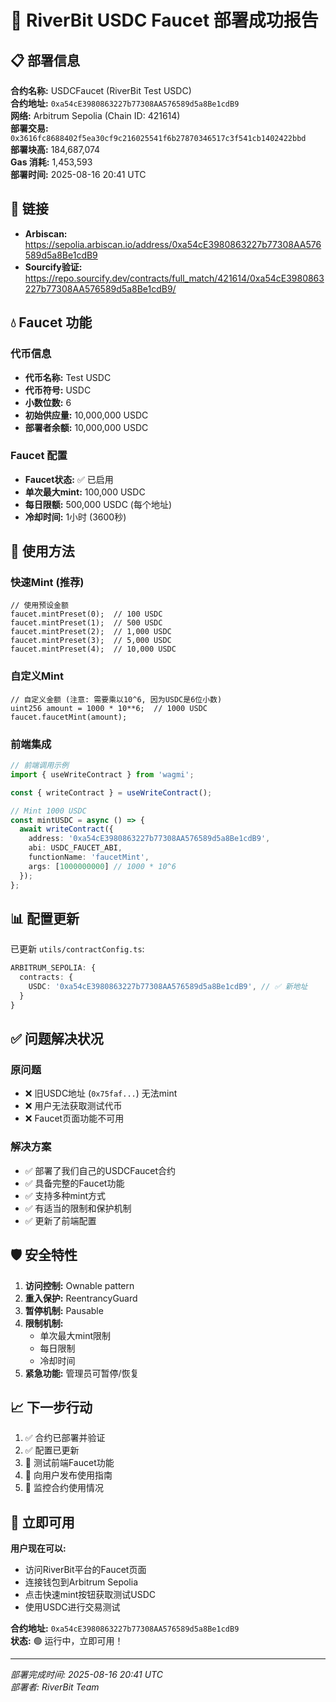 # 🎉 RiverBit USDC Faucet 部署成功报告

## 📋 部署信息

**合约名称:** USDCFaucet (RiverBit Test USDC)  
**合约地址:** `0xa54cE3980863227b77308AA576589d5a8Be1cdB9`  
**网络:** Arbitrum Sepolia (Chain ID: 421614)  
**部署交易:** `0x3616fc8688402f5ea30cf9c216025541f6b27870346517c3f541cb1402422bbd`  
**部署块高:** 184,687,074  
**Gas 消耗:** 1,453,593  
**部署时间:** 2025-08-16 20:41 UTC  

## 🔗 链接

- **Arbiscan:** https://sepolia.arbiscan.io/address/0xa54cE3980863227b77308AA576589d5a8Be1cdB9
- **Sourcify验证:** https://repo.sourcify.dev/contracts/full_match/421614/0xa54cE3980863227b77308AA576589d5a8Be1cdB9/

## 💧 Faucet 功能

### 代币信息
- **代币名称:** Test USDC
- **代币符号:** USDC  
- **小数位数:** 6
- **初始供应量:** 10,000,000 USDC
- **部署者余额:** 10,000,000 USDC

### Faucet 配置
- **Faucet状态:** ✅ 已启用
- **单次最大mint:** 100,000 USDC
- **每日限额:** 500,000 USDC (每个地址)
- **冷却时间:** 1小时 (3600秒)

## 🔧 使用方法

### 快速Mint (推荐)
```solidity
// 使用预设金额
faucet.mintPreset(0);  // 100 USDC
faucet.mintPreset(1);  // 500 USDC
faucet.mintPreset(2);  // 1,000 USDC
faucet.mintPreset(3);  // 5,000 USDC
faucet.mintPreset(4);  // 10,000 USDC
```

### 自定义Mint
```solidity
// 自定义金额 (注意: 需要乘以10^6, 因为USDC是6位小数)
uint256 amount = 1000 * 10**6;  // 1000 USDC
faucet.faucetMint(amount);
```

### 前端集成
```typescript
// 前端调用示例
import { useWriteContract } from 'wagmi';

const { writeContract } = useWriteContract();

// Mint 1000 USDC
const mintUSDC = async () => {
  await writeContract({
    address: '0xa54cE3980863227b77308AA576589d5a8Be1cdB9',
    abi: USDC_FAUCET_ABI,
    functionName: 'faucetMint',
    args: [1000000000] // 1000 * 10^6
  });
};
```

## 📊 配置更新

已更新 `utils/contractConfig.ts`:
```typescript
ARBITRUM_SEPOLIA: {
  contracts: {
    USDC: '0xa54cE3980863227b77308AA576589d5a8Be1cdB9', // ✅ 新地址
  }
}
```

## ✅ 问题解决状况

### 原问题
- ❌ 旧USDC地址 (`0x75faf...`) 无法mint
- ❌ 用户无法获取测试代币
- ❌ Faucet页面功能不可用

### 解决方案
- ✅ 部署了我们自己的USDCFaucet合约
- ✅ 具备完整的Faucet功能
- ✅ 支持多种mint方式
- ✅ 有适当的限制和保护机制
- ✅ 更新了前端配置

## 🛡️ 安全特性

1. **访问控制:** Ownable pattern
2. **重入保护:** ReentrancyGuard
3. **暂停机制:** Pausable
4. **限制机制:**
   - 单次最大mint限制
   - 每日限制
   - 冷却时间
5. **紧急功能:** 管理员可暂停/恢复

## 📈 下一步行动

1. ✅ 合约已部署并验证
2. ✅ 配置已更新
3. 🔄 测试前端Faucet功能
4. 🔄 向用户发布使用指南
5. 🔄 监控合约使用情况

## 🎯 立即可用

**用户现在可以:**
- 访问RiverBit平台的Faucet页面
- 连接钱包到Arbitrum Sepolia
- 点击快速mint按钮获取测试USDC
- 使用USDC进行交易测试

**合约地址:** `0xa54cE3980863227b77308AA576589d5a8Be1cdB9`  
**状态:** 🟢 运行中，立即可用！

---

*部署完成时间: 2025-08-16 20:41 UTC*  
*部署者: RiverBit Team*